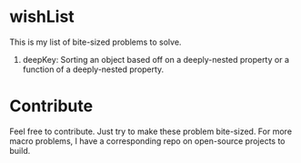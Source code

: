 # wishList
This is my list of bite-sized problems to solve. 

1. deepKey: Sorting an object based off on a deeply-nested property or a function of a deeply-nested property. 


# Contribute 

Feel free to contribute. Just try to make these problem bite-sized. For more macro problems, I have a corresponding repo on open-source projects to build.
